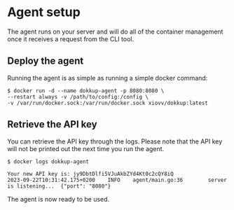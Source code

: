# Agent setup
The agent runs on your server and will do all of the container management once it receives a request from the CLI tool.

## Deploy the agent

Running the agent is as simple as running a simple docker command:

```shell
$ docker run -d --name dokkup-agent -p 8080:8080 \ 
--restart always -v /path/to/config:/config \ 
-v /var/run/docker.sock:/var/run/docker.sock xiovv/dokkup:latest
```

## Retrieve the API key
You can retrieve the API key through the logs. Please note that the API key will not be printed out the next time you run the agent.

```shell
$ docker logs dokkup-agent

Your new API key is: jy9DbtDlfi5VJuAkbZYd4Kt0c2cQY8iQ
2023-09-22T10:31:42.175+0200    INFO    agent/main.go:36        server is listening...  {"port": "8080"}
```

The agent is now ready to be used.
